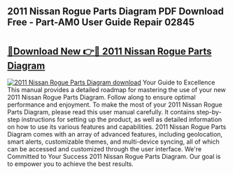 ## 2011 Nissan Rogue Parts Diagram PDF Download Free - Part-AM0 User Guide Repair 02845

# <h2><a href="http://dft3hz.blite.top/?on=2011+Nissan+Rogue+Parts+Diagram">🔗Download New 👉🔴 2011 Nissan Rogue Parts Diagram</a></h2>

[![2011 Nissan Rogue Parts Diagram download](https://i.imgur.com/lujVjoI.png)](http://dft3hz.blite.top/?on=2011+Nissan+Rogue+Parts+Diagram)
Your Guide to Excellence This manual provides a detailed roadmap for mastering the use of your new 2011 Nissan Rogue Parts Diagram. Follow along to ensure optimal performance and enjoyment. To make the most of your 2011 Nissan Rogue Parts Diagram, please read this user manual carefully. It contains step-by-step instructions for setting up the product, as well as detailed information on how to use its various features and capabilities. 2011 Nissan Rogue Parts Diagram comes with an array of advanced features, including geolocation, smart alerts, customizable themes, and multi-device syncing, all of which can be accessed and customized through the user interface. We're Committed to Your Success 2011 Nissan Rogue Parts Diagram. Our goal is to empower you to achieve the best results.
